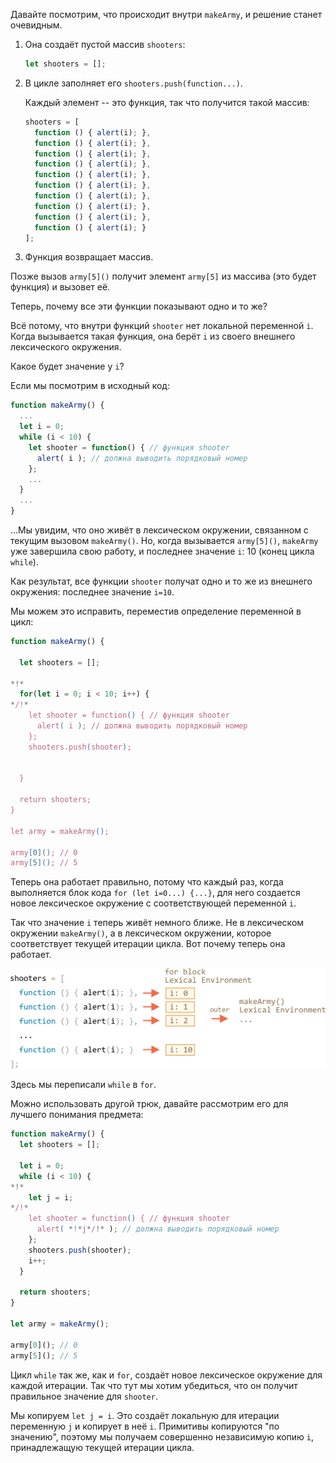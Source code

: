 
Давайте посмотрим, что происходит внутри `makeArmy`, и решение станет очевидным.

1. Она создаёт пустой массив `shooters`:

    ```js
    let shooters = [];
    ```
2. В цикле заполняет его `shooters.push(function...)`.

    Каждый элемент -- это функция, так что получится такой массив:

    ```js no-beautify
    shooters = [
      function () { alert(i); },
      function () { alert(i); },
      function () { alert(i); },
      function () { alert(i); },
      function () { alert(i); },
      function () { alert(i); },
      function () { alert(i); },
      function () { alert(i); },
      function () { alert(i); },
      function () { alert(i); }
    ];
    ```

3. Функция возвращает массив.

Позже вызов `army[5]()` получит элемент `army[5]` из массива (это будет функция) и вызовет её.

Теперь, почему все эти функции показывают одно и то же?

Всё потому, что внутри функций  `shooter` нет локальной переменной `i`. Когда вызывается такая функция, она берёт `i` из своего внешнего лексического окружения.

Какое будет значение у `i`?

Если мы посмотрим в исходный код:

```js
function makeArmy() {
  ...
  let i = 0;
  while (i < 10) {
    let shooter = function() { // функция shooter
      alert( i ); // должна выводить порядковый номер
    };
    ...
  }
  ...
}
```

...Мы увидим, что оно живёт в лексическом окружении, связанном с текущим вызовом `makeArmy()`. Но, когда вызывается `army[5]()`, `makeArmy` уже завершила свою работу, и последнее значение `i`: 10 (конец цикла `while`).

Как результат, все функции `shooter` получат одно и то же из внешнего окружения: последнее значение `i=10`.

Мы можем это исправить, переместив определение переменной в цикл:

```js run demo
function makeArmy() {

  let shooters = [];

*!*
  for(let i = 0; i < 10; i++) {
*/!*
    let shooter = function() { // функция shooter
      alert( i ); // должна выводить порядковый номер
    };
    shooters.push(shooter);


  }

  return shooters;
}

let army = makeArmy();

army[0](); // 0
army[5](); // 5
```

Теперь она работает правильно, потому что каждый раз, когда выполняется блок кода `for (let i=0...) {...}`, для него создается новое лексическое окружение с соответствующей переменной `i`.

Так что значение `i` теперь живёт немного ближе. Не в лексическом окружении `makeArmy()`, а в лексическом окружении, которое соответствует текущей итерации цикла. Вот почему теперь она работает.

![](lexenv-makearmy.png)

Здесь мы переписали `while` в `for`.

Можно использовать другой трюк, давайте рассмотрим его для лучшего понимания предмета: 

```js run
function makeArmy() {
  let shooters = [];

  let i = 0;
  while (i < 10) {
*!*
    let j = i;
*/!*
    let shooter = function() { // функция shooter
      alert( *!*j*/!* ); // должна выводить порядковый номер
    };
    shooters.push(shooter);
    i++;
  }

  return shooters;
}

let army = makeArmy();

army[0](); // 0
army[5](); // 5
```

Цикл `while` так же, как и `for`, создаёт новое лексическое окружение для каждой итерации. Так что тут мы хотим убедиться, что он получит правильное значение для `shooter`.

Мы копируем `let j = i`. Это создаёт локальную для итерации переменную `j` и копирует в неё `i`. Примитивы копируются "по значению", поэтому мы получаем совершенно независимую копию `i`, принадлежащую текущей итерации цикла.

